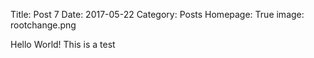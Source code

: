 Title: Post 7
Date: 2017-05-22
Category: Posts
Homepage: True
image: rootchange.png

Hello World! This is a test

